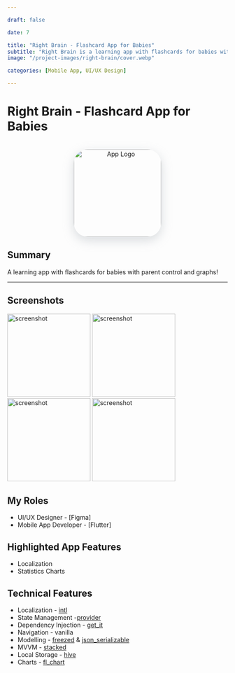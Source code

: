 ```yaml
---

draft: false

date: 7

title: "Right Brain - Flashcard App for Babies"
subtitle: "Right Brain is a learning app with flashcards for babies with parent control and graphs!"
image: "/project-images/right-brain/cover.webp"

categories: [Mobile App, UI/UX Design]

---
```


# Right Brain - Flashcard App for Babies

<br>

<center >
  <img  src="/project-images/right-brain/logo.webp" alt="App Logo"
    style="height:200px; width:200px; border-radius:32px; box-shadow: rgba(149, 157, 165, 0.35) 0px 8px 24px;"
  />
</center>

## Summary 

A learning app with flashcards for babies with parent control and graphs!

---

## Screenshots
<img src="/project-images/right-brain/ss-2.webp" alt="screenshot" width="190"/>
<img src="/project-images/right-brain/ss-3.webp" alt="screenshot" width="190"/>
<img src="/project-images/right-brain/ss-4.webp" alt="screenshot" width="190"/>
<img src="/project-images/right-brain/ss-5.webp" alt="screenshot" width="190"/>


## My Roles
- UI/UX Designer - [Figma]
- Mobile App Developer - [Flutter]

## Highlighted App Features
- Localization 
- Statistics Charts


## Technical Features
- Localization - [intl](https://pub.dev/packages/intl)
- State Management -[provider](https://pub.dev/packages/provider)
- Dependency Injection - [get_it](https://pub.dev/packages/get_it)
- Navigation - vanilla
- Modelling - [freezed](https://pub.dev/packages/freezed) & [json_serializable](https://pub.dev/packages/json_serializable)
- MVVM - [stacked](https://pub.dev/packages/stacked) 
- Local Storage - [hive](https://pub.dev/packages/hive)
- Charts - [fl_chart](https://pub.dev/packages/fl_chart)
